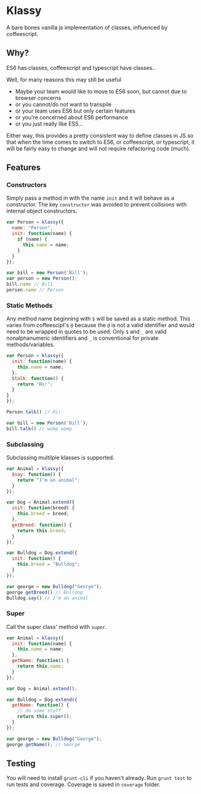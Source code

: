 # Klassy

A bare bones vanilla js implementation of classes, influenced by coffeescript.

## Why?

ES6 has classes, coffeescript and typescript have classes..

Well, for many reasons this may still be useful 

- Maybe your team would like to move to ES6 soon, but cannot due to browser concerns
- or you cannot/do not want to transpile
- or your team uses ES6 but only certain features
- or you're concerned about ES6 performance
- or you just really like ES5... 

Either way, this provides a pretty consistent way to define classes in JS so that when the time comes to switch to ES6, or coffeescript, or typescript, it will be fairly easy to change and will not require refactoring code (much).

## Features

### Constructors

Simply pass a method in with the name `init` and it will behave as a constructor. The key `constructor` was avoided to prevent collisions with internal object constructors.

```js
var Person = klassy({
  name: "Person",
  init: function(name) {
    if (name) {
      this.name = name;
    }    
  }
});

var bill = new Person('Bill');
var person = new Person();
bill.name // Bill
person.name // Person
```

### Static Methods

Any method name beginning with `$` will be saved as a static method. This varies from coffeescipt's `@` because the `@` is not a valid identifier and would need to be wrapped in quotes to be used. Only `$` and `_` are valid nonalphanumeric identifiers and `_` is conventional for private methods/variables.

```js
var Person = klassy({
  init: function(name) {
    this.name = name;
  },
  $talk: function() {
    return "Hi!";
  }
}
});

Person.talk() // Hi!

var bill = new Person('Bill');
bill.talk() // womp womp
```

### Subclassing

Subclassing multilple klasses is supported.

```js
var Animal = klassy({
  $say: function() {
    return "I'm an animal";
  }
});

var Dog = Animal.extend({
  init: function(breed) {
    this.breed = breed;
  },
  getBreed: function() {
    return this.breed;
  }
});

var Bulldog = Dog.extend({
  init: function() {
    this.breed = "Bulldog";
  }
});

var george = new Bulldog("George");
george.getBreed() // Bulldog
Bulldog.say() // I'm an animal
```

### Super

Call the super class' method with `super`.

```js
var Animal = klassy({
  init: function(name) {
    this.name = name;
  },
  getName: function() {
    return this.name;
  }
});

var Dog = Animal.extend();

var Bulldog = Dog.extend({
  getName: function() {
    // do some stuff
    return this.super();
  }
});

var george = new Bulldog("George");
george.getName(); // George
```

## Testing

You will need to install `grunt-cli` if you haven't already.
Run `grunt test` to run tests and coverage. Coverage is saved in `coverage` folder.
